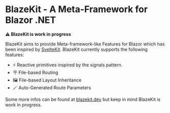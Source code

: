 # BlazeKit - A Meta-Framework for Blazor .NET

**⚠️ BlazeKit is work in progress**

BlazeKit aims to provide Meta-framework-like Features for Blazor which has been inspired by [SvelteKit](https://kit.svelte.dev). BlazeKit currently supports the following features:</p>
- ⚡ Reactive primitives inspired by the signals pattern.
- 🪧 File-based Routing
- 🖼️ File-based Layout Inheritance
- 🪄 Auto-Generated Route Parameters

Some more infos can be found at [blazekit.dev](https://blazekit.dev) but keep in mind BlazeKit is work in progress.

